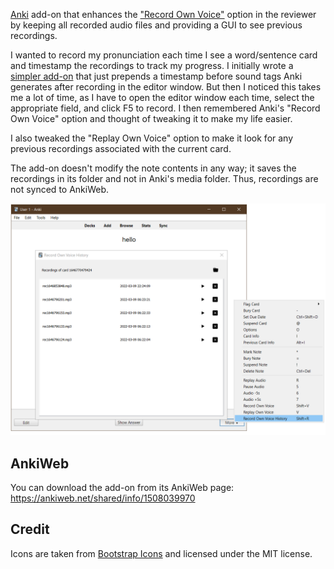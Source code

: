 [Anki](https://apps.ankiweb.net/) add-on that enhances the ["Record Own Voice"](https://docs.ankiweb.net/studying.html#editing-and-more) option
in the reviewer by keeping all recorded audio files and providing a GUI to see previous recordings.

I wanted to record my pronunciation each time I see a word/sentence card and timestamp the recordings to track my progress.
I initially wrote a [simpler add-on](https://github.com/abdnh/anki-misc/blob/master/timestamp_recording/__init__.py)
that just prepends a timestamp before sound tags Anki generates after recording
in the editor window. But then I noticed this takes me a lot of time, as I have
to open the editor window each time, select the appropriate field, and click F5 to record.
I then remembered Anki's "Record Own Voice" option and thought of tweaking it to make my life easier.

I also tweaked the "Replay Own Voice" option to make it look for any previous
recordings associated with the current card.

The add-on doesn't modify the note contents in any way;
it saves the recordings in its folder and not in Anki's media folder.
Thus, recordings are not synced to AnkiWeb.

![The add-on's GUI](shot.png)

## AnkiWeb

You can download the add-on from its AnkiWeb page: https://ankiweb.net/shared/info/1508039970

## Credit

Icons are taken from [Bootstrap Icons](https://icons.getbootstrap.com/) and licensed under the MIT license.
